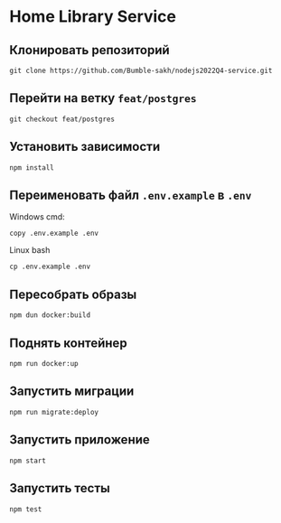 # Home Library Service

## Клонировать репозиторий

```
git clone https://github.com/Bumble-sakh/nodejs2022Q4-service.git
```

## Перейти на ветку `feat/postgres`

```
git checkout feat/postgres
```

## Установить зависимости

```
npm install
```

## Переименовать файл `.env.example` в `.env`

Windows cmd:

```
copy .env.example .env
```

Linux bash

```
cp .env.example .env
```

## Пересобрать образы

```
npm dun docker:build
```

## Поднять контейнер

```
npm run docker:up
```

## Запустить миграции

```
npm run migrate:deploy
```

## Запустить приложение

```
npm start
```

## Запустить тесты

```
npm test
```

